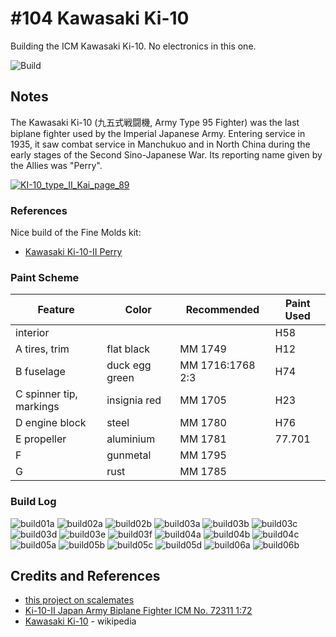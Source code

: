 # #104 Kawasaki Ki-10

Building the ICM Kawasaki Ki-10. No electronics in this one.

![Build](./assets/KawasakiKi10_build.jpg?raw=true)

## Notes

The Kawasaki Ki-10 (九五式戦闘機, Army Type 95 Fighter) was the last biplane fighter used by the Imperial Japanese Army.
Entering service in 1935, it saw combat service in Manchukuo and in North China during the early stages of the Second Sino-Japanese War. Its reporting name given by the Allies was "Perry".

[![KI-10_type_II_Kai_page_89](./assets/KI-10_type_II_Kai_page_89.jpg?raw=true)](https://en.wikipedia.org/wiki/Kawasaki_Ki-10)

### References

Nice build of the Fine Molds kit:

* [Kawasaki Ki-10-II Perry](https://www.modellversium.de/galerie/23-flugzeuge-ww1/4405-kawasaki-ki-10-ii-perry.html)

### Paint Scheme

| Feature               | Color                | Recommended      | Paint Used |
|-----------------------|----------------------|------------------|------------|
| interior              |                      |                  | H58        |
| A tires, trim         | flat black           | MM 1749          | H12        |
| B fuselage            | duck egg green       | MM 1716:1768 2:3 | H74        |
| C spinner tip, markings | insignia red       | MM 1705          | H23        |
| D engine block        | steel                | MM 1780          | H76        |
| E propeller           | aluminium            | MM 1781          | 77.701     |
| F                     | gunmetal             | MM 1795          |            |
| G                     | rust                 | MM 1785          |            |

### Build Log

![build01a](./assets/build01a.jpg?raw=true)
![build02a](./assets/build02a.jpg?raw=true)
![build02b](./assets/build02b.jpg?raw=true)
![build03a](./assets/build03a.jpg?raw=true)
![build03b](./assets/build03b.jpg?raw=true)
![build03c](./assets/build03c.jpg?raw=true)
![build03d](./assets/build03d.jpg?raw=true)
![build03e](./assets/build03e.jpg?raw=true)
![build03f](./assets/build03f.jpg?raw=true)
![build04a](./assets/build04a.jpg?raw=true)
![build04b](./assets/build04b.jpg?raw=true)
![build04c](./assets/build04c.jpg?raw=true)
![build05a](./assets/build05a.jpg?raw=true)
![build05b](./assets/build05b.jpg?raw=true)
![build05c](./assets/build05c.jpg?raw=true)
![build05d](./assets/build05d.jpg?raw=true)
![build06a](./assets/build06a.jpg?raw=true)
![build06b](./assets/build06b.jpg?raw=true)

## Credits and References

* [this project on scalemates](https://www.scalemates.com/profiles/mate.php?id=74137&p=projects&project=157297)
* [Ki-10-II Japan Army Biplane Fighter ICM No. 72311 1:72](https://www.scalemates.com/kits/icm-72311-ki-10-ii--644092)
* [Kawasaki Ki-10](https://en.wikipedia.org/wiki/Kawasaki_Ki-10) - wikipedia
